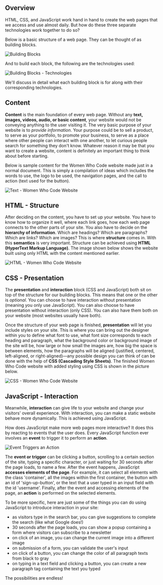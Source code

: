 ## Overview

HTML, CSS, and JavaScript work hand in hand to create the web pages that we access and use almost daily. But how do these three separate technologies work together to do so?

Below is a basic structure of a web page. They can be thought of as building blocks.

![](../_media/building-blocks.png "Building Blocks")

And to build each block, the following are the technologies used:

![](../_media/building-blocks-technologies.png "Building Blocks - Technologies")

We'll discuss in detail what each building block is for along with their corresponding technologies.

## Content

**Content** is the main foundation of every web page. Without any **text, images, videos, audio, or basic content**, your website would not be conveying anything to the user visiting it. The very basic purpose of your website is to *provide information*. Your purpose could be to sell a product, to serve as your portfolio, to promote your business, to serve as a place where other people can interact with one another, to let curious people search for something they don't know. Whatever reason it may be that you want to create a website, content is definitely an important thing to think about before starting.

Below is sample content for the Women Who Code website made just in a normal document. This is simply a compilation of ideas which includes the words to use, the logo to be used, the navigation pages, and the call to action (text used for the button).

![](../_media/website-text.png "Text - Women Who Code Website")

## HTML - Structure

After deciding on the content, you have to set up your website. You have to know how to organize it well, where each link goes, how each web page connects to the other parts of your site. You also have to decide on the **hierarchy of information**. Which are headings? Which are paragraphs? Which are links? Which are images? This is where **structure** comes in. With this **semantics** is very important. Structure can be achieved using **HTML (HyperText Markup Language)**. The image shown below shows the website built using only HTML with the content mentioned earlier.

![](../_media/website-html.png "HTML - Women Who Code Website")

## CSS - Presentation

The **presentation** and **interaction** block (CSS and JavaScript) both sit on top of the structure for our building blocks. This means that one or the other is *optional*. You can choose to have interaction without presentation (meaning you only use JavaScript). You can also choose to have presentation without interaction (only CSS). You can also have them both on your website (most websites usually have both).

Once the structure of your web page is finished, **presentation** will let you include styles on your site. This is where you can bring out the designer within you to define what font to use, what font size corresponds to each heading and paragraph, what the background color or background image of the site will be, how large or how small the images are, how big the space is between elements, how the paragraphs will be aligned (justified, centered, left-aligned, or right-aligned)—any possible design you can think of can be done with the help of **CSS (Cascading Style Sheets)**. The finished Women Who Code website with added styling using CSS is shown in the picture below.

![](../_media/website-css.png "CSS - Women Who Code Website")

## JavaScript - Interaction

Meanwhile, **interaction** can give life to your website and change your visitors' overall experience. With interaction, you can make a static website behave more dynamically. This is achieved using JavaScript.

How does JavaScript make more web pages more interactive? It does this by reacting to events that the user does. Every JavaScript function ever involves an **event** to trigger it to perform an **action**.

![](../_media/event-action.png "Event Triggers an Action")

The **event or trigger** can be clicking a button, scrolling to a certain section of the site, typing a specific character, or just waiting for 30 seconds after the page loads, to name a few. After the event happens, JavaScript **accesses elements of the page**. For example, it can select all elements with the class 'container', all the images within the first container, the button with an id of 'sign-up-button', or the text that a user typed in an input field with the id 'username'. Finally, after the event and accessing elements of the page, an **action** is performed on the selected elements.

To be more specific, here are just some of the things you can do using JavaScript to introduce interaction in your site:
* as visitors type in the search bar, you can give suggestions to complete the search (like what Google does!)
* 30 seconds after the page loads, you can show a popup containing a form where visitors can subscribe to a newsletter
* on click of an image, you can change the current image into a different image
* on submission of a form, you can validate the user's input
* on click of a button, you can change the color of all paragraph texts from black to gray
* on typing in a text field and clicking a button, you can create a new paragraph tag containing the text you typed

The possibilities are endless!
